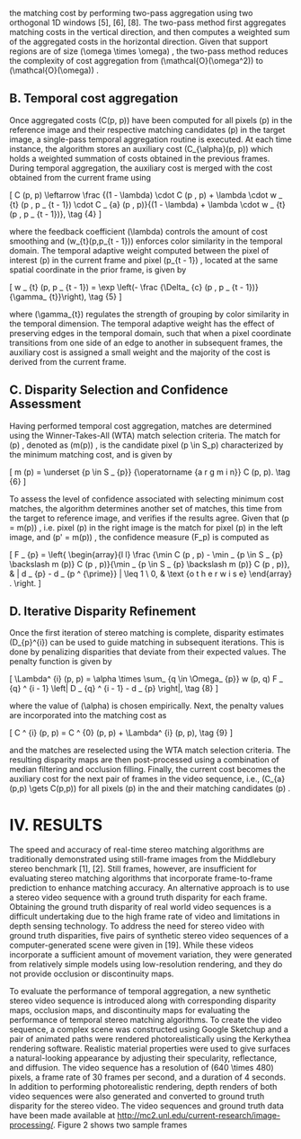 the matching cost by performing two-pass aggregation using two orthogonal 1D windows [5], [6], [8]. The two-pass method first aggregates matching costs in the vertical direction, and then computes a weighted sum of the aggregated costs in the horizontal direction. Given that support regions are of size  \(\omega \times \omega\) , the two-pass method reduces the complexity of cost aggregation from  \(\mathcal{O}(\omega^2)\)  to  \(\mathcal{O}(\omega)\) .

## B. Temporal cost aggregation

Once aggregated costs  \(C(p, p)\)  have been computed for all pixels  \(p\)  in the reference image and their respective matching candidates  \(p\)  in the target image, a single-pass temporal aggregation routine is executed. At each time instance, the algorithm stores an auxiliary cost  \(C_{\alpha}(p, p)\)  which holds a weighted summation of costs obtained in the previous frames. During temporal aggregation, the auxiliary cost is merged with the cost obtained from the current frame using

\[
C (p, p) \leftarrow \frac {(1 - \lambda) \cdot C (p , p) + \lambda \cdot w _ {t} (p , p _ {t - 1}) \cdot C _ {a} (p , p)}{(1 - \lambda) + \lambda \cdot w _ {t} (p , p _ {t - 1})}, \tag {4}
\]

where the feedback coefficient  \(\lambda\)  controls the amount of cost smoothing and  \(w_{t}(p,p_{t - 1})\)  enforces color similarity in the temporal domain. The temporal adaptive weight computed between the pixel of interest  \(p\)  in the current frame and pixel  \(p_{t - 1}\) , located at the same spatial coordinate in the prior frame, is given by

\[
w _ {t} (p, p _ {t - 1}) = \exp \left(- \frac {\Delta_ {c} (p , p _ {t - 1})}{\gamma_ {t}}\right), \tag {5}
\]

where  \(\gamma_{t}\)  regulates the strength of grouping by color similarity in the temporal dimension. The temporal adaptive weight has the effect of preserving edges in the temporal domain, such that when a pixel coordinate transitions from one side of an edge to another in subsequent frames, the auxiliary cost is assigned a small weight and the majority of the cost is derived from the current frame.

## C. Disparity Selection and Confidence Assessment

Having performed temporal cost aggregation, matches are determined using the Winner-Takes-All (WTA) match selection criteria. The match for  \(p\) , denoted as  \(m(p)\) , is the candidate pixel  \(p \in S_p\)  characterized by the minimum matching cost, and is given by

\[
m (p) = \underset {p \in S _ {p}} {\operatorname {a r g m i n}} C (p, p). \tag {6}
\]

To assess the level of confidence associated with selecting minimum cost matches, the algorithm determines another set of matches, this time from the target to reference image, and verifies if the results agree. Given that  \(p = m(p)\) , i.e. pixel  \(p\)  in the right image is the match for pixel  \(p\)  in the left image, and  \(p' = m(p)\) , the confidence measure  \(F_p\)  is computed as

\[
F _ {p} = \left\{ \begin{array}{l l} \frac {\min  C (p , p) - \min  _ {p \in S _ {p} \backslash m (p)} C (p , p)}{\min  _ {p \in S _ {p} \backslash m (p)} C (p , p)}, & | d _ {p} - d _ {p ^ {\prime}} | \leq 1 \\ 0, & \text {o t h e r w i s e} \end{array} . \right.
\]

## D. Iterative Disparity Refinement

Once the first iteration of stereo matching is complete, disparity estimates  \(D_{p}^{i}\)  can be used to guide matching in subsequent iterations. This is done by penalizing disparities that deviate from their expected values. The penalty function is given by

\[
\Lambda^ {i} (p, p) = \alpha \times \sum_ {q \in \Omega_ {p}} w (p, q) F _ {q} ^ {i - 1} \left| D _ {q} ^ {i - 1} - d _ {p} \right|, \tag {8}
\]

where the value of  \(\alpha\)  is chosen empirically. Next, the penalty values are incorporated into the matching cost as

\[
C ^ {i} (p, p) = C ^ {0} (p, p) + \Lambda^ {i} (p, p), \tag {9}
\]

and the matches are reselected using the WTA match selection criteria. The resulting disparity maps are then post-processed using a combination of median filtering and occlusion filling. Finally, the current cost becomes the auxiliary cost for the next pair of frames in the video sequence, i.e.,  \(C_{a}(p,p) \gets C(p,p)\)  for all pixels  \(p\)  in the and their matching candidates  \(p\) .

# IV. RESULTS

The speed and accuracy of real-time stereo matching algorithms are traditionally demonstrated using still-frame images from the Middlebury stereo benchmark [1], [2]. Still frames, however, are insufficient for evaluating stereo matching algorithms that incorporate frame-to-frame prediction to enhance matching accuracy. An alternative approach is to use a stereo video sequence with a ground truth disparity for each frame. Obtaining the ground truth disparity of real world video sequences is a difficult undertaking due to the high frame rate of video and limitations in depth sensing technology. To address the need for stereo video with ground truth disparities, five pairs of synthetic stereo video sequences of a computer-generated scene were given in [19]. While these videos incorporate a sufficient amount of movement variation, they were generated from relatively simple models using low-resolution rendering, and they do not provide occlusion or discontinuity maps.

To evaluate the performance of temporal aggregation, a new synthetic stereo video sequence is introduced along with corresponding disparity maps, occlusion maps, and discontinuity maps for evaluating the performance of temporal stereo matching algorithms. To create the video sequence, a complex scene was constructed using Google Sketchup and a pair of animated paths were rendered photorealistically using the Kerkythea rendering software. Realistic material properties were used to give surfaces a natural-looking appearance by adjusting their specularity, reflectance, and diffusion. The video sequence has a resolution of  \(640 \times 480\)  pixels, a frame rate of 30 frames per second, and a duration of 4 seconds. In addition to performing photorealistic rendering, depth renders of both video sequences were also generated and converted to ground truth disparity for the stereo video. The video sequences and ground truth data have been made available at http://mc2.unl.edu/current-research/image-processing/. Figure 2 shows two sample frames
